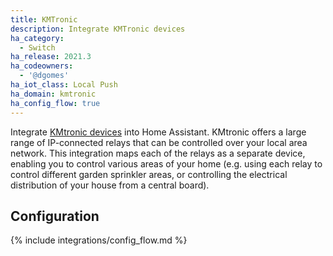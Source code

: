 ```yaml
---
title: KMTronic
description: Integrate KMTronic devices
ha_category:
  - Switch
ha_release: 2021.3 
ha_codeowners:
  - '@dgomes'
ha_iot_class: Local Push
ha_domain: kmtronic
ha_config_flow: true
---
```


Integrate [KMtronic devices](https://www.kmtronic.com/) into Home Assistant. KMtronic offers a large range of IP-connected relays that can be controlled over your local area network. This integration maps each of the relays as a separate device, enabling you to control various areas of your home (e.g. using each relay to control different garden sprinkler areas, or controlling the electrical distribution of your house from a central board).

## Configuration

{% include integrations/config_flow.md %}
